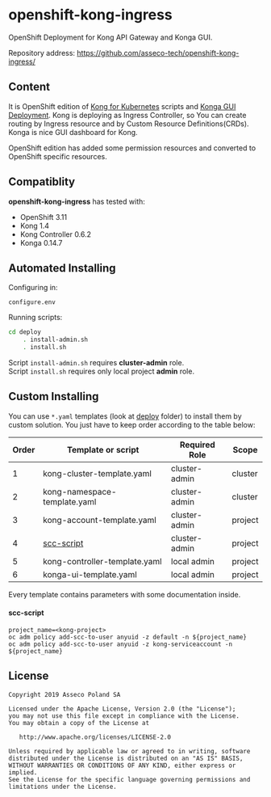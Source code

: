# openshift-kong-ingress
OpenShift Deployment for Kong API Gateway and Konga GUI.

Repository address: https://github.com/asseco-tech/openshift-kong-ingress/

## Content
It is OpenShift edition of [Kong for Kubernetes](https://github.com/Kong/kubernetes-ingress-controller) scripts and 
[Konga GUI Deployment](https://github.com/pantsel/konga).
Kong is deploying as Ingress Controller, so You can create routing by Ingress resource and by Custom Resource Definitions(CRDs).
Konga is nice GUI dashboard for Kong.
 
OpenShift edition has added some permission resources and converted to OpenShift specific resources.


## Compatiblity
**openshift-kong-ingress** has tested with:
 - OpenShift 3.11
 - Kong 1.4
 - Kong Controller 0.6.2
 - Konga 0.14.7

 
## Automated Installing
Configuring in:
```
configure.env
```
Running scripts:
```sh
cd deploy
    . install-admin.sh
    . install.sh
```  
Script `install-admin.sh` requires **cluster-admin** role.   
Script `install.sh` requires only local project **admin** role.

## Custom Installing
You can use `*.yaml` templates (look at [deploy](deploy) folder) to install them
by custom solution. You just have to keep order according to the table below:

| Order | Template or script           | Required Role | Scope   |
|-------|------------------------------|---------------|---------|
| 1     | kong-cluster-template.yaml   | cluster-admin | cluster |
| 2     | kong-namespace-template.yaml | cluster-admin | cluster |
| 3     | kong-account-template.yaml   | cluster-admin | project |
| 4     | [scc-script](#scc-script)    | cluster-admin | project |
| 5     | kong-controller-template.yaml| local admin   | project |
| 6     | konga-ui-template.yaml       | local admin   | project |

Every template contains parameters with some documentation inside.

#### scc-script
```
project_name=<kong-project>
oc adm policy add-scc-to-user anyuid -z default -n ${project_name}
oc adm policy add-scc-to-user anyuid -z kong-serviceaccount -n ${project_name}
```

## License
```
Copyright 2019 Asseco Poland SA

Licensed under the Apache License, Version 2.0 (the "License");
you may not use this file except in compliance with the License.
You may obtain a copy of the License at

   http://www.apache.org/licenses/LICENSE-2.0

Unless required by applicable law or agreed to in writing, software
distributed under the License is distributed on an "AS IS" BASIS,
WITHOUT WARRANTIES OR CONDITIONS OF ANY KIND, either express or implied.
See the License for the specific language governing permissions and
limitations under the License.
```
